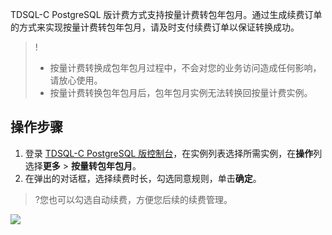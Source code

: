 
TDSQL-C PostgreSQL 版计费方式支持按量计费转包年包月。通过生成续费订单的方式来实现按量计费转包年包月，请及时支付续费订单以保证转换成功。

>!
>- 按量计费转换成包年包月过程中，不会对您的业务访问造成任何影响，请放心使用。
>- 按量计费转换包年包月后，包年包月实例无法转换回按量计费实例。

## 操作步骤
1. 登录  [TDSQL-C PostgreSQL 版控制台](https://console.cloud.tencent.com/cynosdb?dbType=POSTGRESQL)，在实例列表选择所需实例，在**操作**列选择**更多** > **按量转包年包月**。
2. 在弹出的对话框，选择续费时长，勾选同意规则，单击**确定**。
>?您也可以勾选自动续费，方便您后续的续费管理。
>
![](https://main.qcloudimg.com/raw/b1fa2dfaeaed93c30f698a789a6a960f.png)
